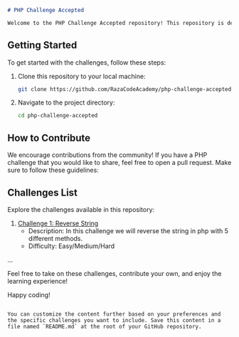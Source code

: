 
```markdown
# PHP Challenge Accepted

Welcome to the PHP Challenge Accepted repository! This repository is designed to provide you with interesting and challenging PHP-related tasks to enhance your skills and knowledge.
```

## Getting Started

To get started with the challenges, follow these steps:

1. Clone this repository to your local machine:

   ```bash
   git clone https://github.com/RazaCodeAcademy/php-challenge-accepted.git
   ```

2. Navigate to the project directory:

   ```bash
   cd php-challenge-accepted
   ```

## How to Contribute

We encourage contributions from the community! If you have a PHP challenge that you would like to share, feel free to open a pull request. Make sure to follow these guidelines:

## Challenges List

Explore the challenges available in this repository:

1. [Challenge 1: Reverse String](./string-reverse.php)
   - Description: In this challenge we will reverse the string in php with 5 different methods.
   - Difficulty: Easy/Medium/Hard

...

Feel free to take on these challenges, contribute your own, and enjoy the learning experience! 

Happy coding!
```

You can customize the content further based on your preferences and the specific challenges you want to include. Save this content in a file named `README.md` at the root of your GitHub repository.